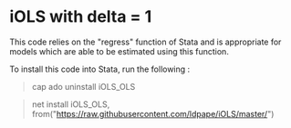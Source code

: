 # iOLS with delta = 1 
 This code relies on the "regress" function of Stata and is appropriate for models which are able to be estimated using this function.

 To install this code into Stata, run the following : 


>cap ado uninstall iOLS_OLS

>net install iOLS_OLS, from("https://raw.githubusercontent.com/ldpape/iOLS/master/")

